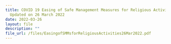 ```yaml
---
title: COVID 19 Easing of Safe Management Measures for Religious Activities
  Updated on 26 March 2022
date: 2022-03-26
layout: file
description: ""
file_url: /files/EasingofSMMsforReligiousActivities26Mar2022.pdf
---
```


